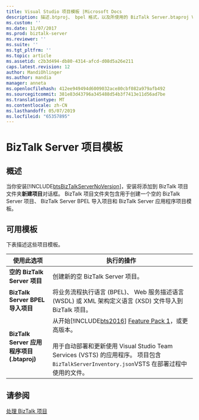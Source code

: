 ```yaml
---
title: Visual Studio 项目模板 |Microsoft Docs
description: 描述.btproj、 bpel 格式，以及所使用的 BizTalk Server.btaproj Visual Studio 模板
ms.custom: ''
ms.date: 11/07/2017
ms.prod: biztalk-server
ms.reviewer: ''
ms.suite: ''
ms.tgt_pltfrm: ''
ms.topic: article
ms.assetid: c2b3d494-db80-4314-afcd-d08d5a26e211
caps.latest.revision: 12
author: MandiOhlinger
ms.author: mandia
manager: anneta
ms.openlocfilehash: 412ee949494d6009032ace80cbf082a979afb492
ms.sourcegitcommit: 381e83d43796a345488d54b3f7413e11d56ad7be
ms.translationtype: MT
ms.contentlocale: zh-CN
ms.lasthandoff: 05/07/2019
ms.locfileid: "65357895"
---
```

# <a name="biztalk-server-project-templates"></a>BizTalk Server 项目模板

## <a name="overview"></a>概述
当你安装[!INCLUDE[btsBizTalkServerNoVersion](../includes/btsbiztalkservernoversion-md.md)]，安装将添加到 BizTalk 项目文件夹**新建项目**对话框。 BizTalk 项目文件夹包含用于创建一个空的 BizTalk Server 项目、 BizTalk Server BPEL 导入项目和 BizTalk Server 应用程序项目模板。

## <a name="available-templates"></a>可用模板
下表描述这些项目模板。  


|                     使用此选项                      |                                                                                                                                                                   执行的操作                                                                                                                                                                   |
|---------------------------------------------------|------------------------------------------------------------------------------------------------------------------------------------------------------------------------------------------------------------------------------------------------------------------------------------------------------------------------------------------------|
|         **空的 BizTalk Server 项目**          |                                                                                                                                                  创建新的空 BizTalk Server 项目。                                                                                                                                                   |
|      **BizTalk Server BPEL 导入项目**       |                                                                                      将业务流程执行语言 (BPEL)、 Web 服务描述语言 (WSDL) 或 XML 架构定义语言 (XSD) 文件导入到 BizTalk 项目。                                                                                       |
| **BizTalk Server 应用程序项目 (.btaproj)** | 从开始[!INCLUDE[bts2016](../includes/bts2016-md.md)] [Feature Pack 1](../core/configure-the-feature-pack.md)，或更高版本。 <br/><br/>用于自动部署和更新使用 Visual Studio Team Services (VSTS) 的应用程序。 项目包含`BizTalkServerInventory.json`VSTS 在部署过程中使用的文件。 |

## <a name="see-also"></a>请参阅  
 [处理 BizTalk 项目](../core/working-with-biztalk-projects.md)
